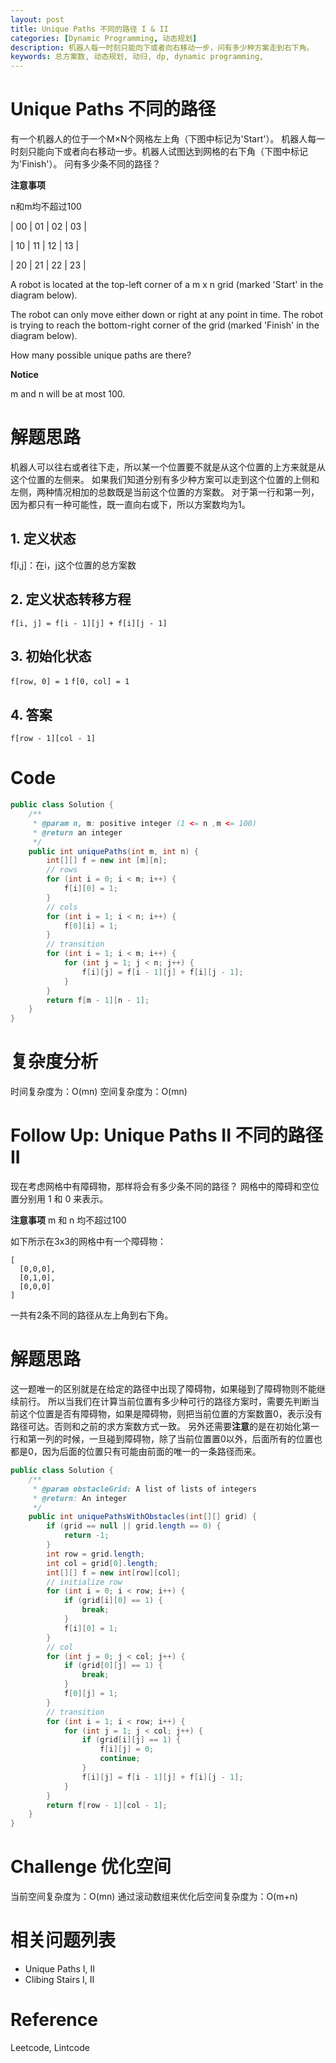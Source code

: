 ```yaml
---
layout: post
title: Unique Paths 不同的路径 I & II
categories: [Dynamic Programming, 动态规划]
description: 机器人每一时刻只能向下或者向右移动一步，问有多少种方案走到右下角。
keywords: 总方案数, 动态规划, 动归, dp, dynamic programming,
---
```


# Unique Paths 不同的路径
有一个机器人的位于一个M×N个网格左上角（下图中标记为'Start'）。
机器人每一时刻只能向下或者向右移动一步。机器人试图达到网格的右下角（下图中标记为'Finish'）。
问有多少条不同的路径？

**注意事项**

n和m均不超过100


| 00 | 01 | 02 | 03 |

| 10 | 11 | 12 | 13 |

| 20 | 21 | 22 | 23 |



A robot is located at the top-left corner of a m x n grid (marked 'Start' in the diagram below).

The robot can only move either down or right at any point in time. The robot is trying to reach the bottom-right corner of the grid (marked 'Finish' in the diagram below).

How many possible unique paths are there?

**Notice**

m and n will be at most 100.


# 解题思路
机器人可以往右或者往下走，所以某一个位置要不就是从这个位置的上方来就是从这个位置的左侧来。
如果我们知道分别有多少种方案可以走到这个位置的上侧和左侧，两种情况相加的总数既是当前这个位置的方案数。
对于第一行和第一列，因为都只有一种可能性，既一直向右或下，所以方案数均为1。

## 1. 定义状态
f[i,j]：在i，j这个位置的总方案数


## 2. 定义状态转移方程
```
f[i, j] = f[i - 1][j] + f[i][j - 1]
```


## 3. 初始化状态
`f[row, 0] = 1`
`f[0, col] = 1`

## 4. 答案
`f[row - 1][col - 1]`

# Code
```java
public class Solution {
    /**
     * @param n, m: positive integer (1 <= n ,m <= 100)
     * @return an integer
     */
    public int uniquePaths(int m, int n) {
        int[][] f = new int [m][n];
        // rows
        for (int i = 0; i < m; i++) {
            f[i][0] = 1;
        }
        // cols
        for (int i = 1; i < n; i++) {
            f[0][i] = 1;
        }
        // transition
        for (int i = 1; i < m; i++) {
            for (int j = 1; j < n; j++) {
                f[i][j] = f[i - 1][j] + f[i][j - 1];
            }
        }
        return f[m - 1][n - 1];
    }
}
```

# 复杂度分析
时间复杂度为：O(mn)
空间复杂度为：O(mn)

# Follow Up: Unique Paths II 不同的路径II
现在考虑网格中有障碍物，那样将会有多少条不同的路径？
网格中的障碍和空位置分别用 1 和 0 来表示。
 
**注意事项**
m 和 n 均不超过100

如下所示在3x3的网格中有一个障碍物：

```
[
  [0,0,0],
  [0,1,0],
  [0,0,0]
]
```

一共有2条不同的路径从左上角到右下角。

# 解题思路
这一题唯一的区别就是在给定的路径中出现了障碍物，如果碰到了障碍物则不能继续前行。
所以当我们在计算当前位置有多少种可行的路径方案时，需要先判断当前这个位置是否有障碍物，如果是障碍物，则把当前位置的方案数置0，表示没有路径可达。否则和之前的求方案数方式一致。
另外还需要**注意**的是在初始化第一行和第一列的时候，一旦碰到障碍物，除了当前位置置0以外，后面所有的位置也都是0，因为后面的位置只有可能由前面的唯一的一条路径而来。

```java
public class Solution {
    /**
     * @param obstacleGrid: A list of lists of integers
     * @return: An integer
     */
    public int uniquePathsWithObstacles(int[][] grid) {
        if (grid == null || grid.length == 0) {
            return -1;
        }
        int row = grid.length;
        int col = grid[0].length;
        int[][] f = new int[row][col];
        // initialize row
        for (int i = 0; i < row; i++) {
            if (grid[i][0] == 1) {
                break;
            }
            f[i][0] = 1;
        }
        // col
        for (int j = 0; j < col; j++) {
            if (grid[0][j] == 1) {
                break;
            }
            f[0][j] = 1;
        }
        // transition
        for (int i = 1; i < row; i++) {
            for (int j = 1; j < col; j++) {
                if (grid[i][j] == 1) {
                    f[i][j] = 0;
                    continue;
                }
                f[i][j] = f[i - 1][j] + f[i][j - 1];
            }
        }
        return f[row - 1][col - 1];
    }
}
```

# Challenge 优化空间
当前空间复杂度为：O(mn)
通过滚动数组来优化后空间复杂度为：O(m+n)


# 相关问题列表 
* Unique Paths I, II
* Clibing Stairs I, II

# Reference 
Leetcode, Lintcode


